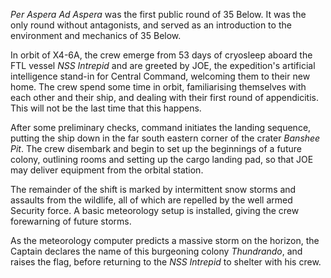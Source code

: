 *Per Aspera Ad Aspera* was the first public round of 35 Below. It was the only round without antagonists, and served as an introduction to the environment and mechanics of 35 Below.

In orbit of X4-6A, the crew emerge from 53 days of cryosleep aboard the FTL vessel *NSS Intrepid* and are greeted by JOE, the expedition's artificial intelligence stand-in for Central Command, welcoming them to their new home. The crew spend some time in orbit, familiarising themselves with each other and their ship, and dealing with their first round of appendicitis. This will not be the last time that this happens.

After some preliminary checks, command initiates the landing sequence, putting the ship down in the far south eastern corner of the crater *Banshee Pit*. The crew disembark and begin to set up the beginnings of a future colony, outlining rooms and setting up the cargo landing pad, so that JOE may deliver equipment from the orbital station.

The remainder of the shift is marked by intermittent snow storms and assaults from the wildlife, all of which are repelled by the well armed Security force. A basic meteorology setup is installed, giving the crew forewarning of future storms.

As the meteorology computer predicts a massive storm on the horizon, the Captain declares the name of this burgeoning colony *Thundrando*, and raises the flag, before returning to the *NSS Intrepid* to shelter with his crew.